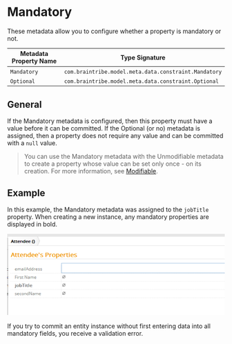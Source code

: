 # Mandatory

These metadata allow you to configure whether a property is mandatory or not.

Metadata Property Name  | Type Signature  
------- | -----------
`Mandatory` | `com.braintribe.model.meta.data.constraint.Mandatory`
`Optional` | `com.braintribe.model.meta.data.constraint.Optional`

## General

If the Mandatory metadata is configured, then this property must have a value before it can be committed. If the Optional (or no) metadata is assigned, then a property does not require any value and can be committed with a `null` value.

> You can use the Mandatory metadata with the Unmodifiable metadata to create a property whose value can be set only once - on its creation. For more information, see [Modifiable](asset://tribefire.cortex.documentation:concepts-doc/metadata/constraint/modifiable.md).

## Example

In this example, the Mandatory metadata was assigned to the `jobTitle` property. When creating a new instance, any mandatory properties are displayed in bold.

![](../../images/MandatoryPropertyExample00.png)

If you try to commit an entity instance without first entering data into all mandatory fields, you receive a validation error.
